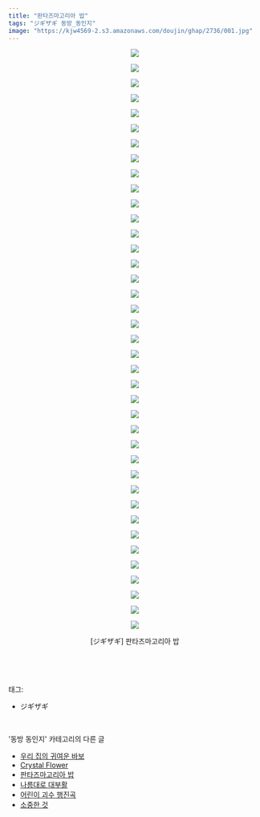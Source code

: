 ```yaml
---
title: "판타즈마고리아 밥"
tags: "ジギザギ 동방_동인지"
image: "https://kjw4569-2.s3.amazonaws.com/doujin/ghap/2736/001.jpg"
---
```

<div class="article">
<p style="text-align: center; clear: none; float: none;"><img src="{{ site.imgserver9 }}/ghap/2736/001.jpg"/></p>
<p style="text-align: center; clear: none; float: none;"><img src="{{ site.imgserver9 }}/ghap/2736/002.jpg"/></p>
<p style="text-align: center; clear: none; float: none;"><img src="{{ site.imgserver9 }}/ghap/2736/003.jpg"/></p>
<p style="text-align: center; clear: none; float: none;"><img src="{{ site.imgserver9 }}/ghap/2736/004.jpg"/></p>
<p style="text-align: center; clear: none; float: none;"><img src="{{ site.imgserver9 }}/ghap/2736/005.jpg"/></p>
<p style="text-align: center; clear: none; float: none;"><img src="{{ site.imgserver9 }}/ghap/2736/006.jpg"/></p>
<p style="text-align: center; clear: none; float: none;"><img src="{{ site.imgserver9 }}/ghap/2736/007.jpg"/></p>
<p style="text-align: center; clear: none; float: none;"><img src="{{ site.imgserver9 }}/ghap/2736/008.jpg"/></p>
<p style="text-align: center; clear: none; float: none;"><img src="{{ site.imgserver9 }}/ghap/2736/009.jpg"/></p>
<p style="text-align: center; clear: none; float: none;"><img src="{{ site.imgserver9 }}/ghap/2736/010.jpg"/></p>
<p style="text-align: center; clear: none; float: none;"><img src="{{ site.imgserver9 }}/ghap/2736/011.jpg"/></p>
<p style="text-align: center; clear: none; float: none;"><img src="{{ site.imgserver9 }}/ghap/2736/012.jpg"/></p>
<p style="text-align: center; clear: none; float: none;"><img src="{{ site.imgserver9 }}/ghap/2736/013.jpg"/></p>
<p style="text-align: center; clear: none; float: none;"><img src="{{ site.imgserver9 }}/ghap/2736/014.jpg"/></p>
<p style="text-align: center; clear: none; float: none;"><img src="{{ site.imgserver9 }}/ghap/2736/015.jpg"/></p>
<p style="text-align: center; clear: none; float: none;"><img src="{{ site.imgserver9 }}/ghap/2736/016.jpg"/></p>
<p style="text-align: center; clear: none; float: none;"><img src="{{ site.imgserver9 }}/ghap/2736/017.jpg"/></p>
<p style="text-align: center; clear: none; float: none;"><img src="{{ site.imgserver9 }}/ghap/2736/018.jpg"/></p>
<p style="text-align: center; clear: none; float: none;"><img src="{{ site.imgserver9 }}/ghap/2736/019.jpg"/></p>
<p style="text-align: center; clear: none; float: none;"><img src="{{ site.imgserver9 }}/ghap/2736/020.jpg"/></p>
<p style="text-align: center; clear: none; float: none;"><img src="{{ site.imgserver9 }}/ghap/2736/021.jpg"/></p>
<p style="text-align: center; clear: none; float: none;"><img src="{{ site.imgserver9 }}/ghap/2736/022.jpg"/></p>
<p style="text-align: center; clear: none; float: none;"><img src="{{ site.imgserver9 }}/ghap/2736/023.jpg"/></p>
<p style="text-align: center; clear: none; float: none;"><img src="{{ site.imgserver9 }}/ghap/2736/024.jpg"/></p>
<p style="text-align: center; clear: none; float: none;"><img src="{{ site.imgserver9 }}/ghap/2736/025.jpg"/></p>
<p style="text-align: center; clear: none; float: none;"><img src="{{ site.imgserver9 }}/ghap/2736/026.jpg"/></p>
<p style="text-align: center; clear: none; float: none;"><img src="{{ site.imgserver9 }}/ghap/2736/027.jpg"/></p>
<p style="text-align: center; clear: none; float: none;"><img src="{{ site.imgserver9 }}/ghap/2736/028.jpg"/></p>
<p style="text-align: center; clear: none; float: none;"><img src="{{ site.imgserver9 }}/ghap/2736/029.jpg"/></p>
<p style="text-align: center; clear: none; float: none;"><img src="{{ site.imgserver9 }}/ghap/2736/030.jpg"/></p>
<p style="text-align: center; clear: none; float: none;"><img src="{{ site.imgserver9 }}/ghap/2736/031.jpg"/></p>
<p style="text-align: center; clear: none; float: none;"><img src="{{ site.imgserver9 }}/ghap/2736/032.jpg"/></p>
<p style="text-align: center; clear: none; float: none;"><img src="{{ site.imgserver9 }}/ghap/2736/033.jpg"/></p>
<p style="text-align: center; clear: none; float: none;"><img src="{{ site.imgserver9 }}/ghap/2736/034.jpg"/></p>
<p style="text-align: center; clear: none; float: none;"><img src="{{ site.imgserver9 }}/ghap/2736/035.jpg"/></p>
<p style="text-align: center; clear: none; float: none;"><img src="{{ site.imgserver9 }}/ghap/2736/036.jpg"/></p>
<p style="text-align: center; clear: none; float: none;"><img src="{{ site.imgserver9 }}/ghap/2736/037.jpg"/></p>
<p style="text-align: center; clear: none; float: none;"><img src="{{ site.imgserver9 }}/ghap/2736/038.jpg"/></p>
<p style="text-align: center; clear: none; float: none;"><img src="{{ site.imgserver9 }}/ghap/2736/039.jpg"/></p>
<p style="text-align: center; clear: none; float: none;">[ジギザギ] 판타즈마고리아 밥</p>
<p><br/></p>
</div><br/>
<div class="tagTrail">
<p>태그: </p>
<ul>
<li>ジギザギ</li>
</ul>
</div><br/>
<div class="another">
<p>'동방 동인지' 카테고리의 다른 글</p>
<ul>
<li><a href="/ghap_2738">우리 집의 귀여운 바보</a></li>
<li><a href="/ghap_2737">Crystal Flower</a></li>
<li><a href="/ghap_2736">판타즈마고리아 밥</a></li>
<li><a href="/ghap_2735">나름대로 대부활</a></li>
<li><a href="/ghap_2734">어린이 괴수 행진곡</a></li>
<li><a href="/ghap_2733">소중한 것</a></li>
</ul>
</div><br/>
<div class="cb_module cb_fluid">
<div class="cb_wrt cb_profile">
</div><!-- commentList close -->
</div><br/>
